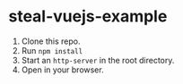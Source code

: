 # steal-vuejs-example

1. Clone this repo.
2. Run `npm install`
3. Start an `http-server` in the root directory.
4. Open in your browser.
